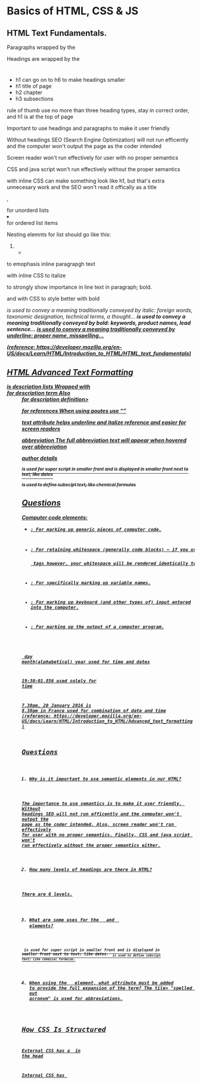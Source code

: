 # Basics of HTML, CSS & JS

## HTML Text Fundamentals. 

Paragraphs wrapped by the <p> </p>

Headings are wrapped by the <h1> </h1>

- h1 can go on to h6 to make headings smaller
- h1 title of page
- h2 chapter
- h3 subsections

rule of thumb use no more than three heading types, stay in correct order, and h1 is at the top of page

Important to use headings and paragraphs to make it user friendly

Without headings SEO (Search Engine Optimization) will not run efficently and the computer won't output the page as the coder intended

Screen reader won't run effectively for user with no proper semantics

CSS and java script won't run effectively without the proper semantics

<span> </span> with inline CSS can make something look like h1, but that's extra unnecesary work and the SEO won't read it offically as a title

<ul> </ul>, <ol> </ol> for unorderd lists

<li> </li> for ordered list items

Nesting elemnts for list should go like this: 
<ol>
  <li>
    <ul>
      <li></li>
    </ul>
  </li>
</ol>

<em></em> to emophasis inline paragrapgh text

<span> with inline CSS to italize 

<strong></strong> to strongly show importance in line text in paragraph; bold. 

<b></b> and <span> with CSS to style better with bold 

<i> is used to convey a meaning traditionally conveyed by italic: foreign words, taxonomic designation, technical terms, a thought...
<b> is used to convey a meaning traditionally conveyed by bold: keywords, product names, lead sentence...
<u> is used to convey a meaning traditionally conveyed by underline: proper name, misspelling...

(reference: https://developer.mozilla.org/en-US/docs/Learn/HTML/Introduction_to_HTML/HTML_text_fundamentals)

## HTML Advanced Text Formatting

<dl> is description lists
  Wrapped with <dt> for description term 
  Also <dd> for description definition>

<blockqoute cite= "url"></blockqoute> for references 
  When using qoutes use <q></q>

<cite>text</cite> attribute helps underline and italize reference and easier for screen readers 

<abr title= "text"> abbreviation </abbr>
  The full abbreviation text will appear when hovered over abbreviation

<address> author details </address>

<sup> is used for super script in smaller front and is displayed in smaller front next to text; like dates

<sub> is used to define subscipt text; like chemical formulas
## Questions

Computer code elements: 

- <code>: For marking up generic pieces of computer code.

- <pre>: For retaining whitespace (generally code blocks) — if you use indentation or excess whitespace inside your text, browsers will ignore it and you will not see it on your rendered page. If you wrap the text in <pre></pre> tags however, your whitespace will be rendered identically to how you see it in your text editor.

- <var>: For specifically marking up variable names.

- <kbd>: For marking up keyboard (and other types of) input entered into the computer.

- <samp>: For marking up the output of a computer program.

<time datetime= "year-month-date numerically"> day month(alphabetical) year</time> used for time and dates 

<time datetime="19:30:01.856">19:30:01.856</time> used solely for time

<time datetime="2016-01-20T19:30+01:00">7.30pm, 20 January 2016 is 8.30pm in France</time> used for combination of date and time 
(reference: https://developer.mozilla.org/en-US/docs/Learn/HTML/Introduction_to_HTML/Advanced_text_formatting)

## Questions

1. Why is it important to use semantic elements in our HTML?

The importance to use semantics is to make it user friendly. Without headings SEO  will not run efficently and the computer won't output the page as the coder intended. Also, screen reader won't run effectively for user with no proper semantics. Finally,  CSS and java script won't run effectively without the proper semantics either.

2. How many levels of headings are there in HTML?

There are 6 levels.

3. What are some uses for the <sup> </sup> and <sub> </sub> elements?

<sup> is used for super script in smaller front and is displayed in smaller front next to text; like dates.
<sub> is used to define subscipt text; like chemical formulas.

4. When using the <abbr> </abbr> element, what attribute must be added to provide the full expansion of the term?
The tile= "spelled out acronym" is used for abbreviations.

## How CSS Is Structured

External CSS has a <link rel= "stylesheet" href = "styles.css"> in the head 

Internal CSS has <style> CSS code in head; usefuel when you don't have access to external CSS file

Inline CSS has <element name style="CSS code;"> text </element name>; affect single element, avoid messes with SEO order flow

Class attribute is used when wanting to specify to a single element of code like in a paragraph 

Element attribute is to apply to all similar elements 

Class over rides element attribute 

Two basic components of CSS is property and value; color (property) : blue (value);
- also known as CSS declaration, found in CSS Declaration block 

Selector is element{}

Case sensitive, use : to seperate prpoerty and value 

calc() can bye used to do simple math within CSS 

Transform function, rotate(), can literally rotate image
- transform: rotate(numerical valueturn);

Short hand properties; font, background, padding, border and margin

padding order: top, right, bottom, left 

background order: color, image, position, repeat, attachment

To comment in CSS use /* text */
- good for testing CSS code

## Questions

1. What are ways we can apply CSS to our HTML?

External, Internal, Inline 

2. Why should we avoid using inline styles?

It affects the flow of the code, one CSS inline chnage affects the rest of the html file if done wrong; SEO can execute the order wrong and produce not desired site. It's also not coder friendly when working on a team, CSS and HTML code can get mixed up. 

3. Review the block of code below and answer the following questions:

  - What is representing the selector?
    h2
  - Which components are the CSS declarations?
    color: black;
    padding: 5px;
  - Which components are considered properties?
    color and padding

h2 {
     color: black;
     padding: 5px;
   }
  
##  JavaScript Basics
 Comments are used by two forward slashes and are automated from live code but used as the how and why for coders to justify code use.

Operators are a mathematical symbol that produce value of two variables.

-	Addition- combine two strings or numbers together using plus sign 

-	Subtraction, multiplication, division- used by minus sign, asterisk, and forward splash respectively to give numerical value to two or more values

-	Assignment- declares value of variable by using equal sign

-	Strict equality- test Boolean value using three equal signs

-	Not, Does-not-equal- opposite value of Boolean used by exclamation point outside parentheses of Boolean statement, or exclamation point followed by three equal signs 

(reference: https://developer.mozilla.org/enUS/docs/Learn/Getting_started_with_the_web/JavaScript_basics )

Conditionals are used to test if an expression is true or not, like the if ... else used in 102.

Functions are for repeated use of code.

Functions take arguments, the data inside parenthesis separated by commas if more than one.

Events are real time interactivity by a user on a site, like a click event.

## Questions

1. What data type is a sequence of text enclosed in single quote marks?

conditionals 

2. List 4 types of JavaScript operators.

addition, +, add two numerical values or combine two strings 
assignment, =, assigns value to variable  
strict equality, ===, true/false booleans occurs 
subtraction, -, subtraction of two numerical values

3. Describe a real world Problem you could solve with a Function.

When documenting on a patient at a hospital setting, the software can tell you if a value of a blood lab to check their white blood cells count is within range or not; resulting in prpoer care of patient.  
  
## Making Decisions In Your Code – Conditionals

Conditionals can be used like in video games when your health baar is 0 and thus results in game over. 

Decion making in JavaScript

if else statement:
- if (condition) {
  code ran if true
} else {
  run other code
}

if is true 

else is false

curly brackets are key

use else if for multiple choices 

Comparison operators:

- === and !== test if one value is identical to, or not identical to, another.
- < and > test if one value is less than or greater than another.
- <= and >= test if one value is less than or equal to, or greater than or equal to, another.

Any value that is not false, undefined, null, 0, NaN, or an empty string ('') actually returns true 

(refernce: https://developer.mozilla.org/en-US/docs/Learn/JavaScript/Building_blocks/conditionals )

use - for nesting conditional elements

logical operator: 
- && is and, makes both statements true 
- || is or, makes both statements run code to see if true
- ! is not, makes statement false

switch statement that runs through the code to give absolute response

ternary gives one response if true and other if false

## Questions

1. An if statement checks a __ and if it evaluates to ___, then the code block will execute.

condition, true

2. What is the use of an else if?

In order to give more than two responses to user. 

3. List 3 different types of comparison operators.

=== and !== value idenitcal or not
< and > value less than or greater than 
<= and >= value less than equal to or greater than equal too

4. What is the difference between the logical operator && and ||?

&& makes both or more expressions true 
|| check each expression if true

## Things I want to know more about
- when to use <address> element 
- is the <cite> element the way we are suppose to cite from now on
- when to properly used code elements
- when to use calc() function for CSS
- need clarification on @rules for CSS 
- now I see why /' was used thought it was a typo 
- more clarification on switch statements 
- more clarification on ternary statements 